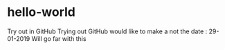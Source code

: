 # hello-world
Try out in GitHub
Trying out GitHub would like to make a not the date : 29-01-2019 
Will go far with this
